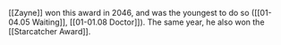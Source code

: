 [[Zayne]] won this award in 2046, and was the youngest to do so ([[01-04.05 Waiting]], [[01-01.08 Doctor]]). The same year, he also won the [[Starcatcher Award]].
